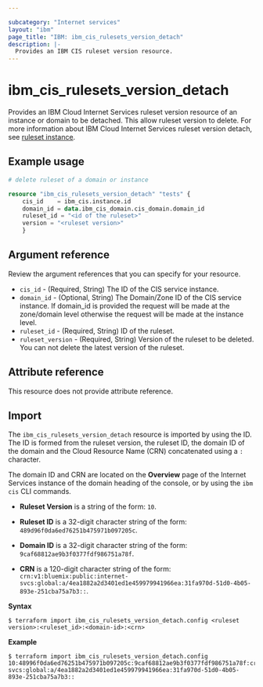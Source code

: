 ```yaml
---

subcategory: "Internet services"
layout: "ibm"
page_title: "IBM: ibm_cis_rulesets_version_detach"
description: |-
  Provides an IBM CIS ruleset version resource.
---
```


# ibm_cis_rulesets_version_detach
Provides an IBM Cloud Internet Services ruleset version resource of an instance or domain to be detached. This allow ruleset version to delete. For more information about IBM Cloud Internet Services ruleset version detach, see [ruleset instance]().

## Example usage

```terraform
# delete ruleset of a domain or instance

resource "ibm_cis_rulesets_version_detach" "tests" {
    cis_id    = ibm_cis.instance.id
    domain_id = data.ibm_cis_domain.cis_domain.domain_id
    ruleset_id = "<id of the ruleset>"
    version = "<ruleset version>"
    }
```

## Argument reference
Review the argument references that you can specify for your resource. 

- `cis_id` - (Required, String) The ID of the CIS service instance.
- `domain_id` - (Optional, String) The Domain/Zone ID of the CIS service instance. If domain_id is provided the request will be made at the zone/domain level otherwise the request will be made at the instance level.
- `ruleset_id` - (Required, String) ID of the ruleset.
- `ruleset_version` - (Required, String) Version of the ruleset to be deleted. You can not delete the latest version of the ruleset.

## Attribute reference

This resource does not provide attribute reference.

## Import
The `ibm_cis_rulesets_version_detach` resource is imported by using the ID. The ID is formed from the ruleset version, the ruleset ID, the domain ID of the domain and the Cloud Resource Name (CRN) concatenated using a `:` character.

The domain ID and CRN are located on the **Overview** page of the Internet Services instance of the domain heading of the console, or by using the `ibm cis` CLI commands.

- **Ruleset Version** is a string of the form: `10`.

- **Ruleset ID** is a 32-digit character string of the form: `489d96f0da6ed76251b475971b097205c`.

- **Domain ID** is a 32-digit character string of the form: `9caf68812ae9b3f0377fdf986751a78f`.

- **CRN** is a 120-digit character string of the form: `crn:v1:bluemix:public:internet-svcs:global:a/4ea1882a2d3401ed1e459979941966ea:31fa970d-51d0-4b05-893e-251cba75a7b3::`.

**Syntax**

```
$ terraform import ibm_cis_rulesets_version_detach.config <ruleset version>:<ruleset_id>:<domain-id>:<crn>
```

**Example**

```
$ terraform import ibm_cis_rulesets_version_detach.config 10:48996f0da6ed76251b475971b097205c:9caf68812ae9b3f0377fdf986751a78f:crn:v1:bluemix:public:internet-svcs:global:a/4ea1882a2d3401ed1e459979941966ea:31fa970d-51d0-4b05-893e-251cba75a7b3::
```

